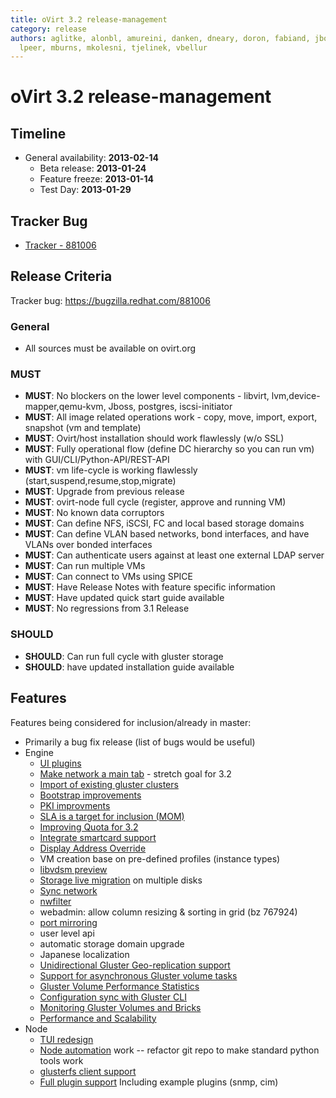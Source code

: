 ```yaml
---
title: oVirt 3.2 release-management
category: release
authors: aglitke, alonbl, amureini, danken, dneary, doron, fabiand, jboggs, liran.zelkha,
  lpeer, mburns, mkolesni, tjelinek, vbellur
---
```


# oVirt 3.2 release-management

## Timeline

*   General availability: **2013-02-14**
    -   Beta release: **2013-01-24**
    -   Feature freeze: **2013-01-14**
    -   Test Day: **2013-01-29**

## Tracker Bug

*   [Tracker - 881006](https://bugzilla.redhat.com/show_bug.cgi?id=881006)

## Release Criteria

Tracker bug: <https://bugzilla.redhat.com/881006>

### General

*   All sources must be available on ovirt.org

### MUST

*   **MUST**: No blockers on the lower level components - libvirt, lvm,device-mapper,qemu-kvm, Jboss, postgres, iscsi-initiator
*   **MUST**: All image related operations work - copy, move, import, export, snapshot (vm and template)
*   **MUST**: Ovirt/host installation should work flawlessly (w/o SSL)
*   **MUST**: Fully operational flow (define DC hierarchy so you can run vm) with GUI/CLI/Python-API/REST-API
*   **MUST**: vm life-cycle is working flawlessly (start,suspend,resume,stop,migrate)
*   **MUST**: Upgrade from previous release
*   **MUST**: ovirt-node full cycle (register, approve and running VM)
*   **MUST**: No known data corruptors
*   **MUST**: Can define NFS, iSCSI, FC and local based storage domains
*   **MUST**: Can define VLAN based networks, bond interfaces, and have VLANs over bonded interfaces
*   **MUST**: Can authenticate users against at least one external LDAP server
*   **MUST**: Can run multiple VMs
*   **MUST**: Can connect to VMs using SPICE
*   **MUST**: Have Release Notes with feature specific information
*   **MUST**: Have updated quick start guide available
*   **MUST**: No regressions from 3.1 Release

### SHOULD

*   **SHOULD**: Can run full cycle with gluster storage
*   **SHOULD**: have updated installation guide available

## Features

Features being considered for inclusion/already in master:

*   Primarily a bug fix release (list of bugs would be useful)
*   Engine
    -   [UI plugins](/develop/release-management/features/ux/uiplugins/)
    -   [Make network a main tab](/develop/release-management/features/network/networkmaintab/) - stretch goal for 3.2
    -   [Import of existing gluster clusters](/develop/release-management/features/gluster/gluster-import-existing-cluster/)
    -   [Bootstrap improvements](/develop/release-management/features/infra/bootstrap-improvements/)
    -   [PKI improvments](/develop/release-management/features/infra/pki-improvements/)
    -   [SLA is a target for inclusion (MOM)](/develop/release-management/features/sla/sla-mom/)
    -   [Improving Quota for 3.2](/develop/release-management/features/ux/quota-3.2/)
    -   [Integrate smartcard support](/develop/release-management/features/virt/smartcard-support/)
    -   [Display Address Override](/develop/release-management/features/virt/display-address-override/)
    -   VM creation base on pre-defined profiles (instance types)
    -   [libvdsm preview](/develop/release-management/features/vdsm/libvdsm/)
    -   [Storage live migration](/develop/release-management/features/storage/storagelivemigration/) on multiple disks
    -   [Sync network](/documentation/how-to/networking/setupnetworks-syncnetworks/)
    -   [nwfilter](/develop/release-management/features/network/networkfiltering/)
    -   webadmin: allow column resizing & sorting in grid (bz 767924)
    -   [port mirroring](/develop/release-management/features/network/portmirroring/)
    -   user level api
    -   automatic storage domain upgrade
    -   Japanese localization
    -   [Unidirectional Gluster Geo-replication support](/develop/release-management/features/gluster/gluster-geo-replication/)
    -   [Support for asynchronous Gluster volume tasks](/develop/release-management/features/gluster/gluster-volume-asynchronous-tasks-management.html)
    -   [Gluster Volume Performance Statistics](/develop/release-management/features/gluster/gluster-volume-performance-statistics/)
    -   [Configuration sync with Gluster CLI](/develop/release-management/features/gluster/gluster-sync-configuration-with-cli/)
    -   [Monitoring Gluster Volumes and Bricks](/develop/release-management/features/gluster/glustervolumeadvanceddetails/)
    -   [Performance and Scalability](/develop/release-management/features/sla/performance-and-scalability/)
*   Node
    -   [TUI redesign](/develop/release-management/features/node/tuiredesign/)
    -   [Node automation](/develop/release-management/features/node/nodeautomation/) work -- refactor git repo to make standard python tools work
    -   [glusterfs client support](/develop/release-management/features/node/glusterfs-support/)
    -   [Full plugin support](/develop/release-management/features/plugins/plugins/) Including example plugins (snmp, cim)

